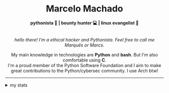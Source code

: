 <h1 align="center"> Marcelo Machado </h1> <!-- <img src="https://tryhackme-badges.s3.amazonaws.com/mmaachado.png" alt="TryHackMe"> -->
    
<div align="center">
<b>pythonista 🐍 | bounty hunter 💻 | linux evangelist 🐧</b>
<br>
<br>

<i>hello there! I'm a ethical hacker and Pythonista. Feel free to call me Marquês or Marcs.</i>

<p>

My main knowledge in technologies are **Python** and **bash**. But I'm also comfortable using **C**. <br/>
I'm a proud member of the Python Software Foundation and I aim to make great contributions to the Python/cybersec community. I use Arch btw!
</p>

</div>

---

<details closed>    
<summary>my stats</summary>

<!--START_SECTION:waka-->
**I'm an Early 🐤** 

```text
🌞 Morning    51 commits     ███░░░░░░░░░░░░░░░░░░░░░░   14.66% 
🌆 Daytime    141 commits    ██████████░░░░░░░░░░░░░░░   40.52% 
🌃 Evening    143 commits    ██████████░░░░░░░░░░░░░░░   41.09% 
🌙 Night      13 commits     █░░░░░░░░░░░░░░░░░░░░░░░░   3.74%

```


📊 **This Week I Spent My Time On** 

```text
⌚︎ Time Zone: America/Sao_Paulo

💬 Programming Languages: 
Markdown                 7 hrs 8 mins        ███████████████████░░░░░░   76.57% 
TOML                     49 mins             ██░░░░░░░░░░░░░░░░░░░░░░░   8.9% 
HTML                     28 mins             █░░░░░░░░░░░░░░░░░░░░░░░░   5.01% 
YAML                     15 mins             ░░░░░░░░░░░░░░░░░░░░░░░░░   2.82% 
Python                   13 mins             ░░░░░░░░░░░░░░░░░░░░░░░░░   2.38%

🔥 Editors: 
Obsidian                 4 hrs 30 mins       ████████████░░░░░░░░░░░░░   48.28% 
Zed                      3 hrs 18 mins       ████████░░░░░░░░░░░░░░░░░   35.45% 
VS Code                  1 hr 31 mins        ████░░░░░░░░░░░░░░░░░░░░░   16.27%

💻 Operating System: 
Linux                    5 hrs 25 mins       ██████████████░░░░░░░░░░░   58.19% 
Windows                  3 hrs 54 mins       ██████████░░░░░░░░░░░░░░░   41.81%

```


 Last Updated on 10/07/2025
<!--END_SECTION:waka-->

<!-- <div>
        <a target="_blank" rel="noopener noreferrer" href="https://github.com/mmaachado?tab=repositories"><img src="https://github-readme-stats.vercel.app/api/top-langs/?username=mmaachado&hide=html,css,swift,ruby&langs_count=6&hide_border=true&layout=compact&show_icons=true&line_height=10&theme=transparent&title_color=4a86d1&custom_title=favourite%20languages"
       alt="most used languages" align="right"></a>
     <a target="_blank" rel="noopener noreferrer" href="https://wakatime.com/@mmachado"><img width="400rem" src="https://github-readme-stats.vercel.app/api/wakatime?username=mmachado&theme=transparent&hide_border=true&hide=markdown,html,css,text,other,yaml,json,prolog,dart,docker,xml,gitconfig,TSQL&hide_title=true&line_height=50&langs_count=4&layout=default" alt="wakatime stats" align="left" /></a> 
        

</div>

 <img src="https://raw.githubusercontent.com/MicaelliMedeiros/micaellimedeiros/master/image/computer-illustration.png" min-width="400px" max-width="400px" width="400px" align="right" alt="computer-illustration.png"> -->
<!-- [![Buy me a coffee](https://img.shields.io/badge/Buy%20Me%20a%20Coffee-ffdd00?style=for-the-badge&logo=buy-me-a-coffee&logoColor=black)](https://www.buymeacoffee.com/anticodingclub) -->

</details>
